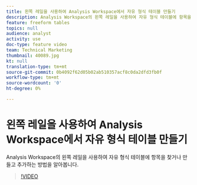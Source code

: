 ```yaml
---
title: 왼쪽 레일을 사용하여 Analysis Workspace에서 자유 형식 테이블 만들기
description: Analysis Workspace의 왼쪽 레일을 사용하여 자유 형식 테이블에 항목을 찾거나 만들고 추가하는 방법을 알아봅니다.
feature: freeform tables
topics: null
audience: analyst
activity: use
doc-type: feature video
team: Technical Marketing
thumbnail: 40089.jpg
kt: null
translation-type: tm+mt
source-git-commit: 0b4092f62d05b02ab510357acf8c0da2dfd3fb0f
workflow-type: tm+mt
source-wordcount: '0'
ht-degree: 0%

---
```



# 왼쪽 레일을 사용하여 Analysis Workspace에서 자유 형식 테이블 만들기

Analysis Workspace의 왼쪽 레일을 사용하여 자유 형식 테이블에 항목을 찾거나 만들고 추가하는 방법을 알아봅니다.

>[!VIDEO](https://video.tv.adobe.com/v/40089/?quality=12&learn=on)
